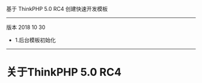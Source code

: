 基于 ThinkPHP 5.0 RC4 创建快速开发模板





---------------

版本 2018 10 30
 + 1.后台模板初始化

---------------


关于ThinkPHP 5.0 RC4
===============
